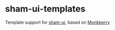 # sham-ui-templates

Template support for [sham-ui](https://github.com/shamcode/shamUI), based on [Monkberry](https://github.com/antonmedv/monkberry)